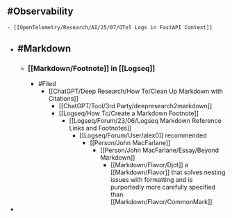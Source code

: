 ## #Observability
	- [[OpenTelemetry/Research/AI/25/07/OTel Logs in FastAPI Context]]
- ## #Markdown
	- ### [[Markdown/Footnote]] in [[Logseq]]
		- #Filed
			- [[ChatGPT/Deep Research/How To/Clean Up Markdown with Citations]]
				- [[ChatGPT/Tool/3rd Party/deepresearch2markdown]]
				- [[Logseq/How To/Create a Markdown Footnote]]
					- [[Logseq/Forum/23/06/Logseq Markdown Reference Links and Footnotes]]
						- [[Logseq/Forum/User/alex0]] recommended
							- [[Person/John MacFarlane]]
								- [[Person/John MacFarlane/Essay/Beyond Markdown]]
									- [[Markdown/Flavor/Djot]] a [[Markdown/Flavor]] that solves nesting issues with formatting and is purportedly more carefully specified than [[Markdown/Flavor/CommonMark]]
-